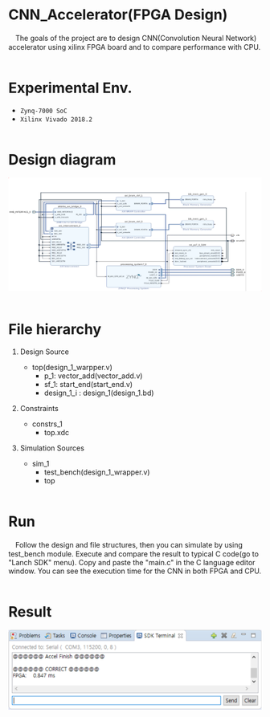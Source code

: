 # CNN_Accelerator(FPGA Design)

　The goals of the project are to design CNN(Convolution Neural Network) accelerator using xilinx FPGA board and to compare performance with CPU.<br><br>

# Experimental Env.
* ```Zynq-7000 SoC``` <br>
* ```Xilinx Vivado 2018.2```<br><br>

# Design diagram
<img src = "diagram.png" ><br><br>

# File hierarchy

1. Design Source
    * top(design_1_warpper.v)
        * p_1: vector_add(vector_add.v)
        * sf_1: start_end(start_end.v)
        * design_1_i : design_1(design_1.bd)
    
2. Constraints
    * constrs_1
        * top.xdc
   
3. Simulation Sources
    * sim_1
        * test_bench(design_1_wrapper.v)
        * top <br><br>

# Run
       
　Follow the design and file structures, then you can simulate by using test_bench module. Execute and compare the result to typical C code(go to "Lanch SDK" menu). Copy and paste the "main.c" in the C language editor window. You can see the execution time for the CNN in both FPGA and CPU.<br><br>

# Result
<img src = "result.png"><br>
